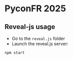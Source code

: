 # PyconFR 2025

## Reveal-js usage

- Go to the `reveal.js` folder
- Launch the reveal.js server:
```shell
npm start
```
